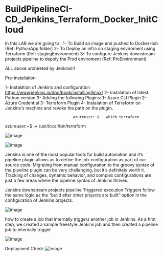 # BuildPipelineCI-CD_Jenkins_Terraform_Docker_InitCloud


In this LAB we are going to :
     1- To Build an image and pushed to DockerHub (Ref: PythonApp folder)
     2- To Deploy an infra on staging enviroment using Terraform (Ref: stagingEnvironment)
     3- To configure Jenkins downstream projects pipeline to depoly the Prod enviroment (Ref: ProEnvironment)

ALL above orchireted by Jenkins!!!

Pre-installation 

1- Instalation of Jenkins and configuration https://www.jenkins.io/doc/book/installing/linux/
2- Instalation of latest Python version 
3- Adding the following Plugins: 
     1- Azure CLI Plugin
     2- Azure Credential 
     3- Terraform Plugin 
4- Instalation of Terraform on Jenkins's machine and revoke the path on the plugin.


                                   azureuser:~$   which terraform 
                                   
                                   
 azureuser:~$  ->   /usr/local/bin/terraform

     
![image](https://github.com/Mouradchelbi/BuildPipelineCI-CD_Jenkins_Terraform_Docker_InitCloud/assets/72913289/7ea92582-5b71-4e5e-8406-460524ac591e)

     
![image](https://github.com/Mouradchelbi/BuildPipelineCI-CD_Jenkins_Terraform_Docker_InitCloud/assets/72913289/c7839b72-b100-4021-ae97-8dff6ad37881)


Jenkins is one of the most popular tools for build automation and it’s pipeline plugin allows us to define the job-configuration as part of our source code. Migrating from manual configuration to the groovy syntax of the pipeline plugin can be very challenging, but it’s definitely worth it. Tracking of changes, dynamic behavior, and complex configurations are just a few areas where the pipeline syntax of Jenkins thrives.

Jenkins downstream projects pipeline 
Triggered execution
Triggers follow the same logic as the “build after other projects are built” option in the configuration of Jenkins projects.

![image](https://github.com/Mouradchelbi/BuildPipelineCI-CD_Jenkins_Terraform_Docker_InitCloud/assets/72913289/8a2535b9-1385-46ef-8275-4b21eb05222f)

how to create a job that internally triggers another job in Jenkins. As a first step, we created a sample freestyle Jenkins job and then created a pipeline job to internally trigger 


![image](https://github.com/Mouradchelbi/BuildPipelineCI-CD_Jenkins_Terraform_Docker_InitCloud/assets/72913289/fa7732bf-08d9-486b-b9bc-bf1c8d557156)



Deployment Check 
![image](https://github.com/Mouradchelbi/BuildPipelineCI-CD_Jenkins_Terraform_Docker_InitCloud/assets/72913289/b04875f7-4d13-4155-9510-3c657eb77407)





